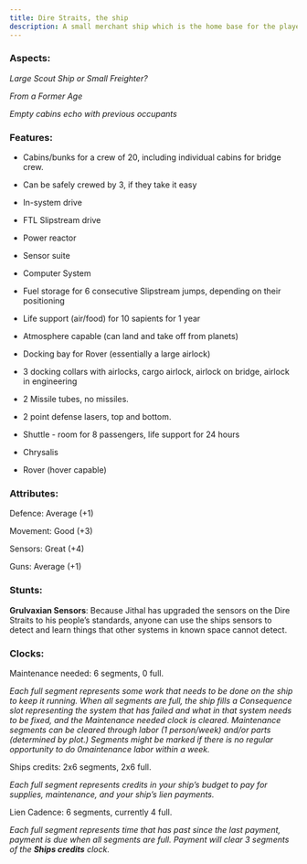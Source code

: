 ```yaml
---
title: Dire Straits, the ship
description: A small merchant ship which is the home base for the players in the game.
---
```


### Aspects: 

*Large Scout Ship or Small Freighter?*

*From a Former Age*

*Empty cabins echo with previous occupants*

### Features:

- Cabins/bunks for a crew of 20, including individual cabins for
  bridge crew.

- Can be safely crewed by 3, if they take it easy

- In-system drive

- FTL Slipstream drive

- Power reactor

- Sensor suite

- Computer System

- Fuel storage for 6 consecutive Slipstream jumps, depending on their
  positioning

- Life support (air/food) for 10 sapients for 1 year

- Atmosphere capable (can land and take off from planets)

- Docking bay for Rover (essentially a large airlock)

- 3 docking collars with airlocks, cargo airlock, airlock on bridge,
  airlock in engineering

- 2 Missile tubes, no missiles.

- 2 point defense lasers, top and bottom.

- Shuttle - room for 8 passengers, life support for 24 hours

- Chrysalis

- Rover (hover capable)

### Attributes:

Defence: Average (+1)

Movement: Good (+3)

Sensors: Great (+4)

Guns: Average (+1)

### Stunts:

**Grulvaxian Sensors**: Because Jithal has upgraded the sensors on the Dire Straits to his people’s standards, anyone
can use the ships sensors to detect and learn things that other systems in known space cannot detect.

### Clocks:

Maintenance needed: 6 segments, 0 full.

*Each full segment represents some work that needs to be done on the ship to keep it running. When all segments are
full, the ship fills a Consequence slot representing the system that has failed and what in that system needs to be
fixed, and the Maintenance needed clock is cleared. Maintenance segments can be cleared through labor (1 person/week)
and/or parts (determined by plot.) Segments might be marked if there is no regular opportunity to do 0maintenance
labor within a week.*

Ships credits: 2x6 segments, 2x6 full.

*Each full segment represents credits in your ship’s budget to pay for supplies, maintenance, and your ship’s lien
payments.*


Lien Cadence: 6 segments, currently 4 full.

*Each full segment represents time that has past since the last payment, payment is due when all segments are full.
Payment will clear 3 segments of the **Ships credits** clock.*
